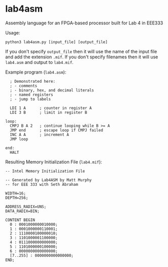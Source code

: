 # lab4asm
Assembly language for an FPGA-based processor built for Lab 4 in EEE333

Usage:

  `python3 lab4asm.py [input_file] [output_file]`

If you don't specify `output_file` then it will use the name of the input file and add the extension `.mif`. If you don't specify filenames then it will use `lab4.asm` and output to `lab4.mif`.

Example program (`lab4.asm`):
```
  ; Demonstrated here:
  ; - comments
  ; - binary, hex, and decimal literals
  ; - named registers
  ; - jump to labels

  LDI 1 A      ; counter in register A
  LDI 3 B      ; limit in register B
  
loop:
  CMPJ B A 2   ; continue looping while B >= A
  JMP end      ; escape loop if CMPJ failed
  INC A A      ; increment A
  JMP loop
	
end:
  HALT
```

Resulting Memory Initialization File (`lab4.mif`):
```
-- Intel Memory Initialization File

-- Generated by Lab4ASM by Matt Murphy
-- for EEE 333 with Seth Abraham

WIDTH=16;
DEPTH=256;

ADDRESS_RADIX=UNS;
DATA_RADIX=BIN;

CONTENT BEGIN
  0 : 0001000000010000;
  1 : 0001000000110001;
  2 : 1110000100000010;
  3 : 1101000001100000;
  4 : 0111000000000000;
  5 : 1101000000100000;
  6 : 0000000000000000;
  [7..255] : 0000000000000000;
END;
```
